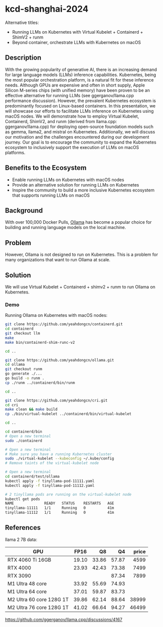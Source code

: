 # kcd-shanghai-2024

Alternative titles:

- Running LLMs on Kubernetes with Virtual Kubelet + Containerd + ShimV2 + runm
- Beyond container, orchestrate LLMs with Kubernetes on macOS

## Description

With the growing popularity of generative AI, there is an increasing demand for large language models (LLMs)
inference capabilities. Kubernetes, being the most popular orchestration platform, is a natural fit for these
inference needs. Although GPUs are expensive and often in short supply, Apple Silicon M-series chips
(with unified memory) have been proven to be an effective alternative for running LLMs
(see ggerganov/llama.cpp performance discussion). However, the prevalent Kubernetes ecosystem is predominantly
focused on Linux-based containers. In this presentation, we will showcase our efforts to facilitate LLMs inference
on Kubernetes using macOS nodes. We will demonstrate how to employ Virtual Kubelet, Containerd, ShimV2, and runm
(derived from llama.cpp: ggerganov/llama.cpp) for deploying open-source foundation models such as gemma, llama2,
and mistral on Kubernetes. Additionally, we will discuss our motivation and the challenges encountered during our
development journey. Our goal is to encourage the community to expand the Kubernetes ecosystem to inclusively
support the execution of LLMs on macOS platforms.

## Benefits to the Ecosystem

- Enable running LLMs on Kubernetes with macOS nodes
- Provide an alternative solution for running LLMs on Kubernetes
- Inspire the community to build a more inclusive Kubernetes ecosystem that supports running LLMs on macOS

## Background

With over 100,000 Docker Pulls, [Ollama](https://github.com/ollama/ollama) has become a popular choice for building and running language models on the local machine.

## Problem

However, Ollama is not designed to run on Kubernetes. This is a problem for many organizations that want to run Ollama at scale.

## Solution

We will use Virtual Kubelet + Containerd + shimv2 + runm to run Ollama on Kubernetes.

### Demo

Running Ollama on Kubernetes with macOS nodes:

```bash
git clone https://github.com/yeahdongcn/containerd.git
cd containerd
git checkout llm
make
make bin/containerd-shim-runc-v2

cd ..

git clone https://github.com/yeahdongcn/ollama.git
cd ollama
git checkout runm
go generate ./...
go build -o runm .
cp ./runm ../containerd/bin/runm

cd ..

git clone https://github.com/yeahdongcn/cri.git
cd cri
make clean && make build
cp ./bin/virtual-kubelet ../containerd/bin/virtual-kubelet

cd ..

cd containerd/bin
# Open a new terminal
sudo ./containerd

# Open a new terminal
# Make sure you have a running Kubernetes cluster
sudo ./virtual-kubelet --kubeconfig ~/.kube/config
# Remove taints of the virtual-kubelet node

# Open a new terminal
cd containerd/test/ollama
kubectl apply -f tinyllama-pod-11111.yaml
kubectl apply -f tinyllama-pod-11112.yaml

# 2 tinyllama pods are running on the virtual-kubelet node
kubectl get pods
NAME              READY   STATUS    RESTARTS   AGE
tinyllama-11111   1/1     Running   0          41m
tinyllama-11112   1/1     Running   0          41m
```

## References

llama 2 7B data:

| GPU                      | FP16  |    Q8 |    Q4 | price |
| ------------------------ | :---: | ----: | ----: | ----: |
| RTX 4060 Ti 16GB         | 19.10 | 33.86 | 57.87 |  4599 |
| RTX 4000                 | 23.93 | 42.43 | 73.38 |  7499 |
| RTX 3090                 |       |       | 87.34 |  7899 |
| M1 Ultra 48 core         | 33.92 | 55.69 | 74.93 |       |
| M1 Ultra 64 core         | 37.01 | 59.87 | 83.73 |       |
| M2 Ultra 60 core 128G 1T | 39.86 | 62.14 | 88.64 | 38999 |
| M2 Ultra 76 core 128G 1T | 41.02 | 66.64 | 94.27 | 46499 |

https://github.com/ggerganov/llama.cpp/discussions/4167
